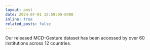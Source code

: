 ```yaml
---
layout: post
date: 2024-07-01 15:59:00-0400
inline: true
related_posts: false
---
```


Our released MCD-Gesture dataset has been accessed by over 60 institutions across 12 countries.
